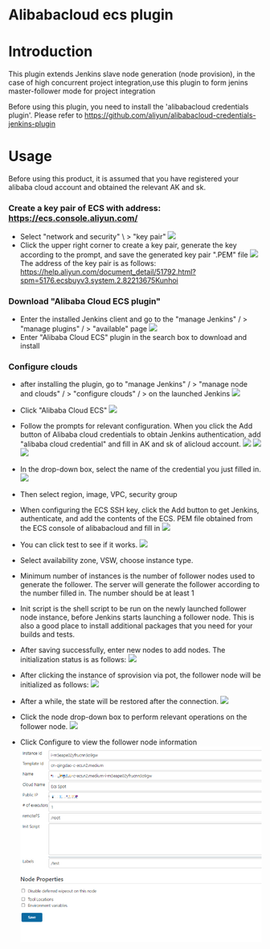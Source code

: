 # Alibabacloud ecs plugin

# Introduction
This plugin extends Jenkins slave node generation (node provision), in the case of high concurrent 
project integration,use this plugin to form jenins master-follower mode for project integration

Before using this plugin, you need to install the 'alibabacloud credentials plugin'.
Please refer to https://github.com/aliyun/alibabacloud-credentials-jenkins-plugin

# Usage

Before using this product, it is assumed that you have registered your alibaba cloud 
account and obtained the relevant AK and sk.

### Create a key pair of ECS with address: https://ecs.console.aliyun.com/
* Select "network and security" \ > "key pair"
![](docs/images/alibabacloud.keypair.png)
* Click the upper right corner to create a key pair, generate the key according to the prompt, 
and save the generated key pair ".PEM" file
![](docs/images/alibabacloud.keypairgene.png)
The address of the key pair is as follows:
https://help.aliyun.com/document_detail/51792.html?spm=5176.ecsbuyv3.system.2.82213675Kunhoi



### Download "Alibaba Cloud ECS plugin"
* Enter the installed Jenkins client and go to the "manage Jenkins" / > "manage plugins" / > "available" page
![](docs/images/jenkins.avail.png)
* Enter "Alibaba Cloud ECS" plugin in the search box to download and install

### Configure clouds 
* after installing the plugin, go to "manage Jenkins" / > "manage node and clouds" / > 
"configure clouds" / > on the launched Jenkins
![](docs/images/jenkins.cloudsConfigure.png)

* Click "Alibaba Cloud ECS" 
![](docs/images/jenkins.cloudDetail.png)
* Follow the prompts for relevant configuration. When you click the Add button of Alibaba cloud credentials to obtain 
Jenkins authentication, add "alibaba cloud credential" and fill in AK and sk of alicloud account.
![](docs/images/jenkins.Credentials.png)
![](docs/images/jenkins.Credentials.check.png)
![](docs/images/jenkins.right.png)
* In the drop-down box, select the name of the credential you just filled in.
![](docs/images/jenkins.testCre.png)
* Then select region, image, VPC, security group

* When configuring the ECS SSH key, click the Add button to get Jenkins, authenticate, and add the contents of the ECS.
PEM file obtained from the ECS console of alibabacloud and fill in
![](docs/images/jenkins.SSH.png)
* You can click test to see if it works.
![](docs/images/jenkins.conn.png)

* Select availability zone, VSW, choose instance type.
* Minimum number of instances is the number of follower nodes used to generate the follower. 
The server will generate the follower according to the number filled in. The number should be at least 1

* Init script is the shell script to be run on the newly launched follower node
instance, before Jenkins starts launching a follower node. This is also a good place to install additional 
packages that you need for your builds and tests.

* After saving successfully, enter new nodes to add nodes. The initialization status is as follows:
![](docs/images/jenkins.nodes.png)
* After clicking the instance of sprovision via pot, the follower node will be initialized as follows:
![](docs/images/jenkins.spot.png)
* After a while, the state will be restored after the connection.
![](docs/images/jenkins.rightspot.png)
* Click the node drop-down box to perform relevant operations on the follower node.
![](docs/images/jenkins.configSpot.png)
* Click Configure to view the follower node information
![](docs/images/jenkins.detailFollower.png)



